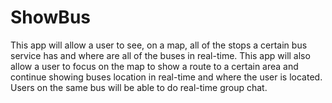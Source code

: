 # ShowBus
This app will allow a user to see, on a map, all of the stops a certain bus service has and where are all of the buses in real-time. This app will also allow a user to focus on the map to show a route to a certain area and continue showing buses location in real-time and where the user is located. Users on the same bus will be able to do real-time group chat.
